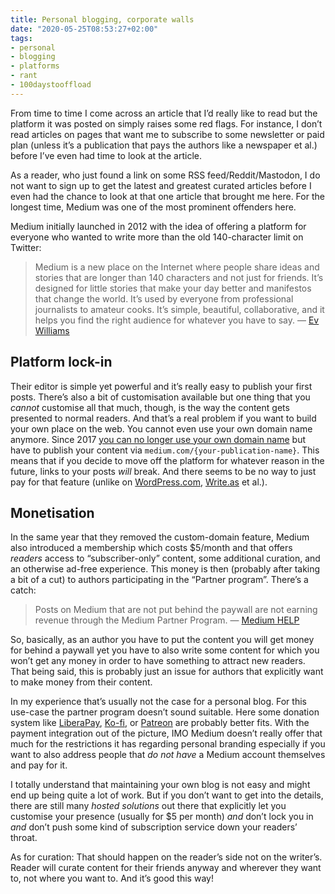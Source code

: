 ```yaml
---
title: Personal blogging, corporate walls
date: "2020-05-25T08:53:27+02:00"
tags:
- personal
- blogging
- platforms
- rant
- 100daystooffload
---
```


From time to time I come across an article that I’d really like to read but the platform it was posted on simply raises some red flags. For instance, I don’t read articles on pages that want me to subscribe to some newsletter or paid plan (unless it’s a publication that pays the authors like a newspaper et al.) before I’ve even had time to look at the article.

As a reader, who just found a link on some RSS feed/Reddit/Mastodon, I do not want to sign up to get the latest and greatest curated articles before I even had the chance to look at that one article that brought me here. For the longest time, Medium was one of the most prominent offenders here. 

Medium initially launched in 2012 with the idea of offering a platform for everyone who wanted to write more than the old 140-character limit on Twitter:

> Medium is a new place on the Internet where people share ideas and stories that are longer than 140 characters and not just for friends. It’s designed for little stories that make your day better and manifestos that change the world. It’s used by everyone from professional journalists to amateur cooks. It’s simple, beautiful, collaborative, and it helps you find the right audience for whatever you have to say.
> — [Ev Williams](https://medium.com/@ev/welcome-to-medium-9e53ca408c48)

## Platform lock-in

Their editor is simple yet powerful and it’s really easy to publish your first posts. There’s also a bit of customisation available but one thing that you *cannot* customise all that much, though, is the way the content gets presented to normal readers. And that’s a real problem if you want to build your own place on the web. You cannot even use your own domain name anymore. Since 2017 [you can no longer use your own domain name](https://help.medium.com/hc/en-us/articles/115003053487-Custom-Domains-service-deprecation) but have to publish your content via `medium.com/{your-publication-name}`. This means that if you decide to move off the platform for whatever reason in the future, links to your posts *will* break. And there seems to be no way to just pay for that feature (unlike on [WordPress.com](https://wordpress.com/pricing/), [Write.as](https://write.as/pro) et al.).

## Monetisation

In the same year that they removed the custom-domain feature, Medium also introduced a membership which costs $5/month and that offers *readers* access to “subscriber-only” content, some additional curation, and an otherwise ad-free experience. This money is then (probably after taking a bit of a cut) to authors participating in the “Partner program”. There’s a catch:

> Posts on Medium that are not put behind the paywall are not earning revenue through the Medium Partner Program. 
> — [Medium HELP](https://help.medium.com/hc/en-us/articles/360018681754-Write-a-non-paywalled-post)

So, basically, as an author you have to put the content you will get money for behind a paywall yet you have to also write some content for which you won’t get any money in order to have something to attract new readers. That being said, this is probably just an issue for authors that explicitly want to make money from their content.

In my experience that’s usually not the case for a personal blog. For this use-case the partner program doesn’t sound suitable. Here some donation system like [LiberaPay](https://liberapay.com/), [Ko-fi](https://ko-fi.com/), or [Patreon](https://www.patreon.com/) are probably better fits. With the payment integration out of the picture, IMO Medium doesn’t really offer that much for the restrictions it has regarding personal branding especially if you want to also address people that *do not have* a Medium account themselves and pay for it.

I totally understand that maintaining your own blog is not easy and might end up being quite a lot of work. But if you don’t want to get into the details, there are still many *hosted solutions* out there that explicitly let you customise your presence (usually for $5 per month) *and* don’t lock you in *and* don’t push some kind of subscription service down your readers’ throat.

As for curation: That should happen on the reader’s side not on the writer’s. Reader will curate content for their friends anyway and wherever they want to, not where you want to. And it’s good this way!
